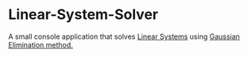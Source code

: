 # Linear-System-Solver

A small console application that solves [Linear Systems](https://en.wikipedia.org/wiki/System_of_linear_equations)
using [Gaussian Elimination method.](https://en.wikipedia.org/wiki/Gaussian_elimination)
